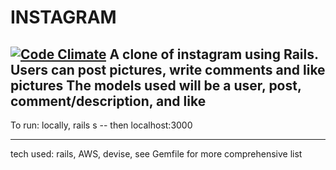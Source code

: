INSTAGRAM
=========
[![Code Climate](https://codeclimate.com/github/danjocutler/instagram/badges/gpa.svg)](https://codeclimate.com/github/danjocutler/instagram)
A clone of instagram using Rails. Users can post pictures, write comments and like pictures
The models used will be a user, post, comment/description, and like
-----------------

To run:
locally, rails s -- then localhost:3000

-----------

tech used: rails, AWS, devise, see Gemfile for more comprehensive list
